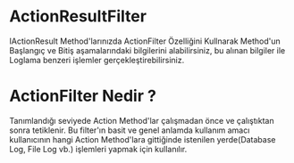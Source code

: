 # ActionResultFilter
IActionResult Method'larınızda ActionFilter Özelliğini Kullnarak Method'un Başlangıç ve Bitiş aşamalarındaki bilgilerini alabilirsiniz, bu alınan bilgiler ile Loglama benzeri işlemler gerçekleştirebilirsiniz.

# ActionFilter Nedir ?
Tanımlandığı seviyede Action Method'lar çalışmadan önce ve çalıştıktan sonra tetiklenir. Bu filter'ın basit ve genel anlamda kullanım amacı kullanıcının hangi Action Method'lara gittiğinde istenilen yerde(Database Log, File Log vb.) işlemleri yapmak için kullanılır.
